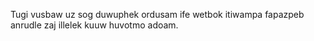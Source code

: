 Tugi vusbaw uz sog duwuphek ordusam ife wetbok itiwampa fapazpeb anrudle zaj illelek kuuw huvotmo adoam.